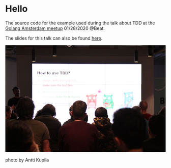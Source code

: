 # Hello

The source code for the example used during the talk about TDD at the [Golang Amsterdam
meetup](https://www.meetup.com/golang-amsterdam/) 01/28/2020 @Beat.

The slides for this talk can also be found [here](https://github.com/vhugo/hello/tree/master/slides).

![the habit of TDD](https://github.com/vhugo/hello/blob/master/slides/photo_by_antti_kupila.jpeg)

photo by Antti Kupila
